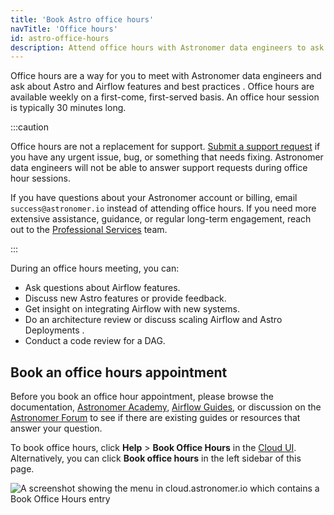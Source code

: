 ```yaml
---
title: 'Book Astro office hours'
navTitle: 'Office hours'
id: astro-office-hours
description: Attend office hours with Astronomer data engineers to ask non-support questions about Airflow.
---
```


Office hours are a way for you to meet with Astronomer data engineers and ask about Astro and Airflow features and best practices . Office hours are available weekly on a first-come, first-served basis. An office hour session is typically 30 minutes long. 

:::caution

Office hours are not a replacement for support. [Submit a support request](astro-support.md) if you have any urgent issue, bug, or something that needs fixing. Astronomer data engineers will not be able to answer support requests during office hour sessions.

If you have questions about your Astronomer account or billing, email `success@astronomer.io` instead of attending office hours. If you need more extensive assistance, guidance, or regular long-term engagement, reach out to the [Professional Services](https://www.astronomer.io/professional-services/) team.

:::


During an office hours meeting, you can:

- Ask questions about Airflow features.
- Discuss new Astro features or provide feedback.
- Get insight on integrating Airflow with new systems.
- Do an architecture review or discuss scaling Airflow and Astro Deployments .
- Conduct a code review for a DAG.

## Book an office hours appointment 

Before you book an office hour appointment, please browse the documentation, [Astronomer Academy](https://academy.astronomer.io/), [Airflow Guides](https://docs.astronomer.io/learn/), or discussion on the [Astronomer Forum](https://forum.astronomer.io) to see if there are existing guides or resources that answer your question. 

To book office hours, click **Help** > **Book Office Hours** in the [Cloud UI](https://cloud.astronomer.io). Alternatively, you can click **Book office hours** in the left sidebar of this page.

![A screenshot showing the menu in cloud.astronomer.io which contains a Book Office Hours entry](/img/docs/office_hours.jpg)
